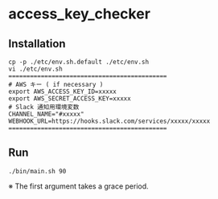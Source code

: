 # access_key_checker

## Installation

```
cp -p ./etc/env.sh.default ./etc/env.sh
vi ./etc/env.sh
============================================
# AWS キー ( if necessary )
export AWS_ACCESS_KEY_ID=xxxxx
export AWS_SECRET_ACCESS_KEY=xxxxx
# Slack 通知用環境変数
CHANNEL_NAME="#xxxxx"
WEBHOOK_URL=https://hooks.slack.com/services/xxxxx/xxxxx
============================================
```

## Run

```
./bin/main.sh 90
```

※ The first argument takes a grace period.